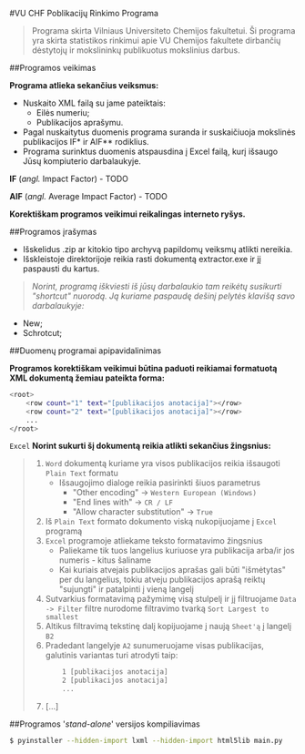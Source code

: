 #VU CHF Poblikacijų Rinkimo Programa

> Programa skirta Vilniaus Universiteto Chemijos fakultetui.
> Ši programa yra skirta statistikos rinkimui apie VU Chemijos fakultete
> dirbančių dėstytojų ir mokslininkų publikuotus mokslinius darbus.

##Programos veikimas

**Programa atlieka sekančius veiksmus:**
- Nuskaito XML failą su jame pateiktais:
    - Eilės numeriu;
    - Publikacijos aprašymu.
- Pagal nuskaitytus duomenis programa suranda ir suskaičiuoja 
    mokslinės publikacijos IF* ir AIF** rodiklius.
- Programa surinktus duomenis atspausdina į Excel failą, kurį išsaugo
    Jūsų kompiuterio darbalaukyje.
    
    
**IF** (*angl.* Impact Factor) - TODO
  
**AIF** (*angl.* Average Impact Factor) - TODO

**Korektiškam programos veikimui reikalingas interneto ryšys.**

##Programos įrašymas
   
- Išskelidus .zip ar kitokio tipo archyvą papildomų veiksmų atlikti nereikia.
- Išskleistoje direktorijoje reikia rasti dokumentą extractor.exe ir jį paspausti du kartus.

>_Norint, programą iškviesti iš jūsų darbalaukio tam reikėtų susikurti "shortcut" nuorodą.
>Ją kuriame paspaudę dešinį pelytės klavišą savo darbalaukyje:_

- New;
- Schrotcut;

##Duomenų programai apipavidalinimas

**Programos korektiškam veikimui būtina paduoti reikiamai formatuotą XML dokumentą žemiau pateikta forma:**

```sh
<root>
    <row count="1" text="[publikacijos anotacija]"></row>
    <row count="2" text="[publikacijos anotacija]"></row>
    ...
</root>
```

`Excel`
**Norint sukurti šį dokumentą reikia atlikti sekančius žingsnius:**

>1. `Word` dokumentą kuriame yra visos publikacijos reikia išsaugoti `Plain Text` formatu
>    - Išsaugojimo dialoge reikia pasirinkti šiuos parametrus
>        - "Other encoding" -> `Western European (Windows)`
>        - "End lines with" -> `CR / LF`
>        - "Allow character substitution" -> `True`  
>2. Iš `Plain Text` formato dokumento viską nukopijuojame į `Excel` programą
>3. `Excel` programoje atliekame teksto formatavimo žingsnius
>    - Paliekame tik tuos langelius kuriuose yra publikacija arba/ir jos numeris - kitus šaliname
>    - Kai kuriais atvejais publikacijos aprašas gali būti "išmėtytas" per du langelius, tokiu atveju publikacijos aprašą reiktų "sujungti" ir patalpinti į vieną langelį
>4. Sutvarkius formatavimą pažymimę visą stulpelį ir jį filtruojame `Data -> Filter` filtre nurodome filtravimo tvarką `Sort Largest to smallest`
>5. Altikus filtravimą tekstinę dalį kopijuojame į naują `Sheet'ą` į langelį `B2`
>6. Pradedant langelyje `A2` sunumeruojame visas publikacijas, galutinis variantas turi atrodyti taip:
>       ```sh
>           1 [publikacijos anotacija]
>           2 [publikacijos anotacija]
>           ...
>7. [...]

        


##Programos '*stand-alone*' versijos kompiliavimas

```sh
$ pyinstaller --hidden-import lxml --hidden-import html5lib main.py
```
